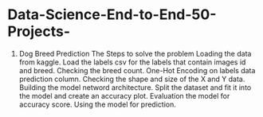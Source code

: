 # Data-Science-End-to-End-50-Projects-
1. Dog Breed Prediction
The Steps to solve the problem
Loading the data from kaggle.
Load the labels csv for the labels that contain images id and breed.
Checking the breed count.
One-Hot Encoding on labels data prediction column.
Checking the shape and size of the X and Y data.
Building the model netword architecture.
Split the dataset and fit it into the model and create an accuracy plot.
Evaluation the model for accuracy score.
Using the model for prediction.

